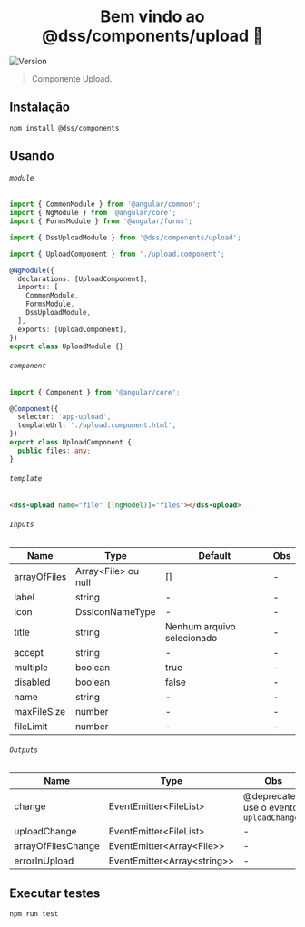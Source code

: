 <h1 align="center">Bem vindo ao @dss/components/upload 👋</h1>
<p>
  <img alt="Version" src="https://img.shields.io/badge/adicionado%20na%20versão-1.0.0-blue.svg?cacheSeconds=2592000" />
</p>

> Componente Upload.

## Instalação

```shell
npm install @dss/components
```

## Usando

###### `module`

```ts
import { CommonModule } from '@angular/common';
import { NgModule } from '@angular/core';
import { FormsModule } from '@angular/forms';

import { DssUploadModule } from '@dss/components/upload';

import { UploadComponent } from './upload.component';

@NgModule({
  declarations: [UploadComponent],
  imports: [
    CommonModule,
    FormsModule,
    DssUploadModule,
  ],
  exports: [UploadComponent],
})
export class UploadModule {}
```

###### `component`

```ts
import { Component } from '@angular/core';

@Component({
  selector: 'app-upload',
  templateUrl: './upload.component.html',
})
export class UploadComponent {
  public files: any;
}
```

###### `template`

```html
<dss-upload name="file" [(ngModel)]="files"></dss-upload>
```

###### `Inputs`

| Name         | Type                      | Default                    | Obs |
| ------------ | ------------------------- | -------------------------- | --- |
| arrayOfFiles | Array&lt;File&gt; ou null | []                         | -   |
| label        | string                    | -                          | -   |
| icon         | DssIconNameType           | -                          | -   |
| title        | string                    | Nenhum arquivo selecionado | -   |
| accept       | string                    | -                          | -   |
| multiple     | boolean                   | true                       | -   |
| disabled     | boolean                   | false                      | -   |
| name         | string                    | -                          | -   |
| maxFileSize  | number                    | -                          | -   |
| fileLimit    | number                    | -                          | -   |

###### `Outputs`

| Name               | Type                                    | Obs                                      |
| ------------------ | --------------------------------------- | ---------------------------------------- |
| change             | EventEmitter&lt;FileList&gt;            | @deprecated, use o evento `uploadChange` |
| uploadChange       | EventEmitter&lt;FileList&gt;            | -                                        |
| arrayOfFilesChange | EventEmitter&lt;Array&lt;File&gt;&gt;   | -                                        |
| errorInUpload      | EventEmitter&lt;Array&lt;string&gt;&gt; | -                                        |

## Executar testes

```shell
npm run test
```
